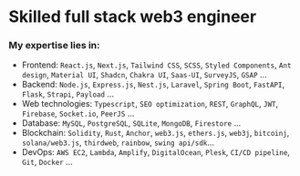# Skilled full stack web3 engineer

### My expertise lies in:
- Frontend: `React.js`, `Next.js`, `Tailwind CSS`, `SCSS`, `Styled Components`, `Ant design`, `Material UI`, `Shadcn`, `Chakra UI`, `Saas-UI`, `SurveyJS`, `GSAP` ...
- Backend: `Node.js`, `Express.js`, `Nest.js`, `Laravel`, `Spring Boot`, `FastAPI`, `Flask`, `Strapi`, `Payload` ...
- Web technologies: `Typescript`, `SEO optimization`, `REST`, `GraphQL`, `JWT`, `Firebase`, `Socket.io`, `PeerJS` ...
- Database: `MySQL`, `PostgreSQL`, `SQLite`, `MongoDB`, `Firestore` ...
- Blockchain: `Solidity`, `Rust`, `Anchor`, `web3.js`, `ethers.js`, `web3j`, `bitcoinj`, `solana/web3.js`, `thirdweb`, `rainbow`, `swing api/sdk`...
- DevOps: `AWS EC2`, `Lambda`, `Amplify`, `DigitalOcean`, `Plesk`, `CI/CD pipeline`, `Git`, `Docker` ...
